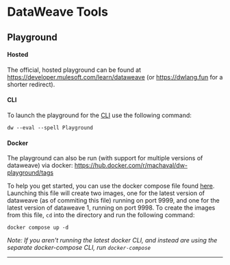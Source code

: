 # DataWeave Tools

## Playground


#### Hosted
The official, hosted playground can be found at https://developer.mulesoft.com/learn/dataweave (or https://dwlang.fun for a shorter redirect).

#### CLI

To launch the playground for the [CLI](#CLI) use the following command:

```shell
dw --eval --spell Playground
```

#### Docker

The playground can also be run (with support for multiple versions of dataweave) via docker: https://hub.docker.com/r/machaval/dw-playground/tags

To help you get started, you can use the docker compose file found [here](/dataweave-playgrounds-docker/docker-compose.yml). Launching this file will create two images, one for the latest version of dataweave (as of commiting this file) running on port 9999, and one for the latest version of dataweave 1, running on port 9998. To create the images from this file, `cd` into the directory and run the following command:

```shell
docker compose up -d
```

_Note: If you aren't running the latest docker CLI, and instead are using the separate docker-compose CLI, run `docker-compose`_

---